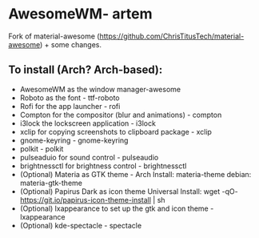 # AwesomeWM- artem
Fork of material-awesome (https://github.com/ChrisTitusTech/material-awesome) + some changes.

## To install (Arch? Arch-based):
- AwesomeWM as the window manager-awesome
- Roboto as the font - ttf-roboto
- Rofi for the app launcher - rofi
- Compton for the compositor (blur and animations) - compton
- i3lock the lockscreen application - i3lock 
- xclip for copying screenshots to clipboard package - xclip
- gnome-keyring - gnome-keyring 
- polkit - polkit
- pulseaduio for sound control - pulseaudio
- brightnessctl for brightness control - brightnessctl
- (Optional) Materia as GTK theme - Arch Install: materia-theme debian: materia-gtk-theme
- (Optional) Papirus Dark as icon theme Universal Install: wget -qO- https://git.io/papirus-icon-theme-install | sh
- (Optional) lxappearance to set up the gtk and icon theme - lxappearance
- (Optional) kde-spectacle - spectacle

